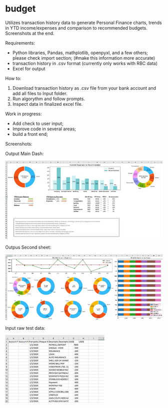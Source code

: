 # budget
Utilizes transaction history data to generate Personal Finance charts, trends in YTD income/expenses and comparison to recommended budgets.
Screenshots at the end.

Requirements:
- Python libraries, Pandas, mathplotlib, openpyxl, and a few others; please check import section; (#make this information more accurate)
- transaction history in .csv format (currently only works with RBC data)
- Excel for output

How to:
1. Download transaction history as .csv file from your bank account and add all files to Input folder.
2. Run algorythm and follow prompts.
3. Inspect data in finalized excel file.

Work in progress:
- Add check to user input;
- Improve code in several areas;
- build a front end;

Screenshots:

Output Main Dash:

![Output Sample (Main Dash)](https://github.com/N16htblade/DataScience_PersonalFinances/blob/main/Outcome%20Main%20page.JPG?raw=true)

Outpus Second sheet:

![Output Sample (Second page)](https://github.com/N16htblade/DataScience_PersonalFinances/blob/main/Output%20Second%20Page.JPG?raw=true)

Input raw test data:

![Input Sample (Test data)](https://github.com/N16htblade/DataScience_PersonalFinances/blob/main/Input%20test%20sample.JPG?raw=true)
